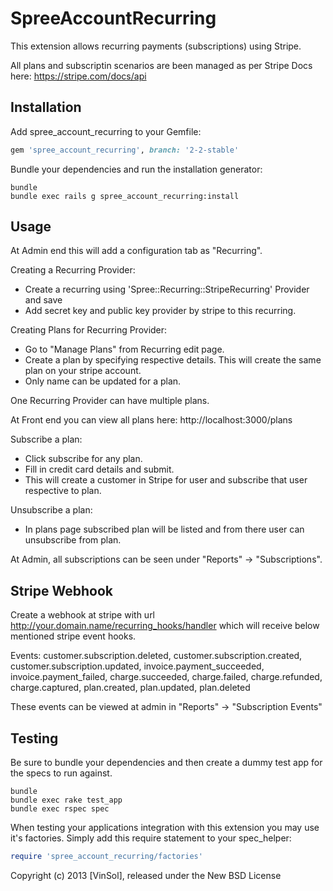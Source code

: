 SpreeAccountRecurring
=======================

This extension allows recurring payments (subscriptions) using Stripe.

All plans and subscriptin scenarios are been managed as per Stripe Docs here: https://stripe.com/docs/api

Installation
------------

Add spree_account_recurring to your Gemfile:

```ruby
gem 'spree_account_recurring', branch: '2-2-stable'
```

Bundle your dependencies and run the installation generator:

```shell
bundle
bundle exec rails g spree_account_recurring:install
```

Usage
-----

At Admin end this will add a configuration tab as "Recurring".

Creating a Recurring Provider:
- Create a recurring using 'Spree::Recurring::StripeRecurring' Provider and save
- Add secret key and public key provider by stripe to this recurring.

Creating Plans for Recurring Provider:
- Go to "Manage Plans" from Recurring edit page.
- Create a plan by specifying respective details. This will create the same plan on your stripe account.
- Only name can be updated for a plan.

One Recurring Provider can have multiple plans.

At Front end you can view all plans here: http://localhost:3000/plans

Subscribe a plan:
- Click subscribe for any plan.
- Fill in credit card details and submit.
- This will create a customer in Stripe for user and subscribe that user respective to plan.

Unsubscribe a plan:
- In plans page subscribed plan will be listed and from there user can unsubscribe from plan.

At Admin, all subscriptions can be seen under "Reports" -> "Subscriptions".

Stripe Webhook
--------------

Create a webhook at stripe with url http://your.domain.name/recurring_hooks/handler which will receive below mentioned stripe event hooks.

Events: customer.subscription.deleted, customer.subscription.created, customer.subscription.updated, invoice.payment_succeeded, invoice.payment_failed, charge.succeeded, charge.failed, charge.refunded, charge.captured, plan.created, plan.updated, plan.deleted

These events can be viewed at admin in "Reports" -> "Subscription Events"

Testing
-------

Be sure to bundle your dependencies and then create a dummy test app for the specs to run against.

```shell
bundle
bundle exec rake test_app
bundle exec rspec spec
```

When testing your applications integration with this extension you may use it's factories.
Simply add this require statement to your spec_helper:

```ruby
require 'spree_account_recurring/factories'
```

Copyright (c) 2013 [VinSol], released under the New BSD License
